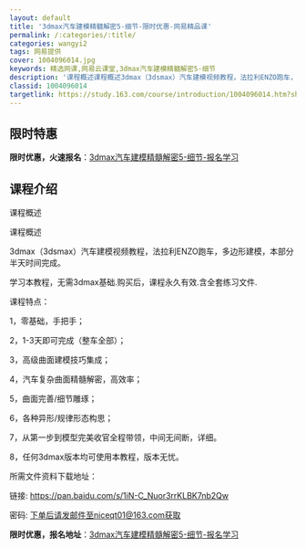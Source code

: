```yaml
---
layout: default
title: '3dmax汽车建模精髓解密5-细节-限时优惠-网易精品课'
permalink: /:categories/:title/
categories: wangyi2
tags: 网易提供
cover: 1004096014.jpg
keywords: 精选网课,网易云课堂,3dmax汽车建模精髓解密5-细节
description: '课程概述课程概述3dmax（3dsmax）汽车建模视频教程，法拉利ENZO跑车，多边形建模，本部分半天时间完成。学习本教'
classid: 1004096014
targetlink: https://study.163.com/course/introduction/1004096014.htm?share=1&shareId=1025206652&utm_campaign=share&utm_medium=iphoneShare&utm_source=&utm_u=1025206652
---
```


## 限时特惠

**限时优惠，火速报名**：[3dmax汽车建模精髓解密5-细节-报名学习](https://study.163.com/course/introduction/1004096014.htm?share=1&shareId=1025206652&utm_campaign=share&utm_medium=iphoneShare&utm_source=&utm_u=1025206652)

## 课程介绍

课程概述

课程概述

3dmax（3dsmax）汽车建模视频教程，法拉利ENZO跑车，多边形建模，本部分半天时间完成。

学习本教程，无需3dmax基础.购买后，课程永久有效.含全套练习文件.

课程特点：

1，零基础，手把手；

2，1-3天即可完成（整车全部）；

3，高级曲面建模技巧集成；

4，汽车复杂曲面精髓解密，高效率；

5，曲面完善/细节雕琢；

6，各种异形/规律形态构思；

7，从第一步到模型完美收官全程带领，中间无间断，详细。

8，任何3dmax版本均可使用本教程，版本无忧。

所需文件资料下载地址：

链接: https://pan.baidu.com/s/1iN-C_Nuor3rrKLBK7nb2Qw

密码: 下单后请发邮件至niceqt01@163.com获取

**限时优惠，报名地址**：[3dmax汽车建模精髓解密5-细节-报名学习](https://study.163.com/course/introduction/1004096014.htm?share=1&shareId=1025206652&utm_campaign=share&utm_medium=iphoneShare&utm_source=&utm_u=1025206652)

